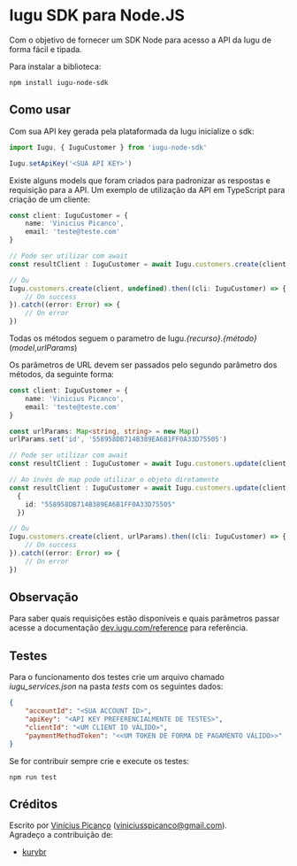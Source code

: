 # Iugu SDK para Node.JS

Com o objetivo de fornecer um SDK Node para acesso a API da Iugu de forma fácil e tipada.

Para instalar a biblioteca:

`npm install iugu-node-sdk`

## Como usar

Com sua API key gerada pela plataformada da Iugu inicialize o sdk:
```ts
import Iugu, { IuguCustomer } from 'iugu-node-sdk'

Iugu.setApiKey('<SUA API KEY>')
```
Existe alguns models que foram criados para padronizar as respostas e requisição para a API.
Um exemplo de utilização da API em TypeScript para criação de um cliente:
```ts
const client: IuguCustomer = {
    name: 'Vinicius Picanco',
    email: 'teste@teste.com'
}

// Pode ser utilizar com await
const resultClient : IuguCustomer = await Iugu.customers.create(client, undefined)

// Ou
Iugu.customers.create(client, undefined).then((cli: IuguCustomer) => {
    // On success
}).catch((error: Error) => {
    // On error
})
```

Todas os métodos seguem o parametro de Iugu._{recurso}_._{método}_(_model_,_urlParams_)

Os parâmetros de URL devem ser passados pelo segundo parâmetro dos métodos, da seguinte forma:

```ts
const client: IuguCustomer = {
    name: 'Vinicius Picanco',
    email: 'teste@teste.com'
}

const urlParams: Map<string, string> = new Map()
urlParams.set('id', '558958DB714B389EA6B1FF0A33D75505')

// Pode ser utilizar com await
const resultClient : IuguCustomer = await Iugu.customers.update(client, urlParams)

// Ao invés de map pode utilizar o objeto diretamente
const resultClient : IuguCustomer = await Iugu.customers.update(client,
  {
    id: "558958DB714B389EA6B1FF0A33D75505"
  })

// Ou
Iugu.customers.create(client, urlParams).then((cli: IuguCustomer) => {
    // On success
}).catch((error: Error) => {
    // On error
})
```

## Observação
Para saber quais requisições estão disponíveis e quais parâmetros passar acesse a documentação [dev.iugu.com/reference](https://dev.iugu.com/reference) para referência.

## Testes
Para o funcionamento dos testes crie um arquivo chamado _iugu\_services.json_ na pasta _tests_ com os seguintes dados:

```json
{
    "accountId": "<SUA ACCOUNT ID>",
    "apiKey": "<API KEY PREFERENCIALMENTE DE TESTES>",
    "clientId": "<UM CLIENT ID VÁLIDO>",
    "paymentMethodToken": "<<UM TOKEN DE FORMA DE PAGAMENTO VÁLIDO>>"
}
```

Se for contribuir sempre crie e execute os testes:

`npm run test`


## Créditos

Escrito por [Vinícius Picanço](https://github.com/V1pi) (viniciusspicanco@gmail.com).<br>
Agradeço a contribuição de:
- [kurybr](https://github.com/kurybr)
